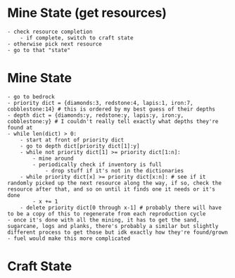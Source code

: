 
# Mine State (get resources)
    - check resource completion
        - if complete, switch to craft state
    - otherwise pick next resource
    - go to that "state"


# Mine State
    - go to bedrock
    - priority dict = {diamonds:3, redstone:4, lapis:1, iron:7, cobblestone:14} # this is ordered by my best guess of their depths
    - depth dict = {diamonds:y, redstone:y, lapis:y, iron:y, cobblestone:y} # I couldn't really tell exactly what depths they're found at
    - while len(dict) > 0:
        - start at front of priority dict
        - go to depth dict[priority dict[1]:y]
        - while not priority dict[1] >= priority dict[1:n]:
            - mine around
            - periodically check if inventory is full
                - drop stuff if it's not in the dictionaries
        - while priority dict[x] >= priority dict[x:n]: # see if it randomly picked up the next resource along the way, if so, check the resource after that, and so on until it finds one it needs or it's done
            - x += 1
        - delete priority dict[0 through x-1] # probably there will have to be a copy of this to regenerate from each reproduction cycle
    - once it's done with all the mining, it has to get the sand, sugarcane, logs and planks, there's probably a similar but slightly different process to get those but idk exactly how they're found/grown
    - fuel would make this more complicated

# Craft State
    

            
